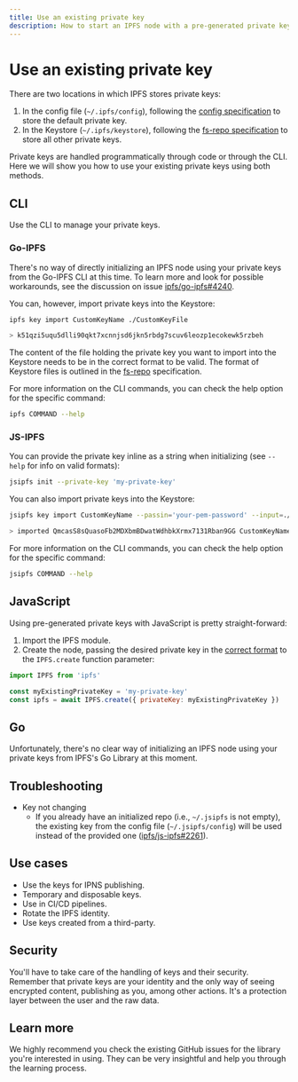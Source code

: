 ```yaml
---
title: Use an existing private key
description: How to start an IPFS node with a pre-generated private key.
---
```


# Use an existing private key

There are two locations in which IPFS stores private keys:

1. In the config file (`~/.ipfs/config`), following the [config specification](https://github.com/ipfs/go-ipfs/blob/master/docs/config.md#identityprivkey) to store the default private key.
2. In the Keystore (`~/.ipfs/keystore`), following the [fs-repo specification](https://github.com/ipfs/specs/blob/master/REPO_FS.md) to store all other private keys.

Private keys are handled programmatically through code or through the CLI. Here we will show you how to use your existing private keys using both methods.

## CLI

Use the CLI to manage your private keys.

### Go-IPFS

There's no way of directly initializing an IPFS node using your private keys from the Go-IPFS CLI at this time. To learn more and look for possible workarounds, see the discussion on issue [ipfs/go-ipfs#4240](https://github.com/ipfs/go-ipfs/issues/4240).

You can, however, import private keys into the Keystore:

```sh
ipfs key import CustomKeyName ./CustomKeyFile

> k51qzi5uqu5dlli90qkt7xcnnjsd6jkn5rbdg7scuv6leozp1ecokewk5rzbeh
```

The content of the file holding the private key you want to import into the Keystore needs to be in the correct format to be valid.
The format of Keystore files is outlined in the [fs-repo](https://github.com/ipfs/specs/blob/master/REPO_FS.md#keystore) specification.

For more information on the CLI commands, you can check the help option for the specific command:

```sh
ipfs COMMAND --help
```

### JS-IPFS

You can provide the private key inline as a string when initializing (see `--help` for info on valid formats):

```sh
jsipfs init --private-key 'my-private-key'
```

You can also import private keys into the Keystore:

```sh
jsipfs key import CustomKeyName --passin='your-pem-password' --input=./CustomKeyFile

> imported QmcasS8sQuasoFb2MDXbmBDwatWdhbkXrmx7131Rban9GG CustomKeyName
```

For more information on the CLI commands, you can check the help option for the specific command:

```sh
jsipfs COMMAND --help
```

## JavaScript

Using pre-generated private keys with JavaScript is pretty straight-forward:

1. Import the IPFS module.
2. Create the node, passing the desired private key in the [correct format](https://github.com/ipfs/js-ipfs/blob/master/docs/MODULE.md#optionsinit) to the `IPFS.create` function parameter:

```javascript
import IPFS from 'ipfs'

const myExistingPrivateKey = 'my-private-key'
const ipfs = await IPFS.create({ privateKey: myExistingPrivateKey })
```

## Go

Unfortunately, there's no clear way of initializing an IPFS node using your private keys from IPFS's Go Library at this moment.

## Troubleshooting

- Key not changing
  - If you already have an initialized repo (i.e., `~/.jsipfs` is not empty), the existing key from the config file (`~/.jsipfs/config`) will be used instead of the provided one ([ipfs/js-ipfs#2261](https://github.com/ipfs/js-ipfs/issues/2261#issuecomment-637449985)).

## Use cases

- Use the keys for IPNS publishing.
- Temporary and disposable keys.
- Use in CI/CD pipelines.
- Rotate the IPFS identity.
- Use keys created from a third-party.

## Security

You'll have to take care of the handling of keys and their security. Remember that private keys are your identity and the only way of seeing encrypted content, publishing as you, among other actions. It's a protection layer between the user and the raw data.

## Learn more

We highly recommend you check the existing GitHub issues for the library you're interested in using. They can be very insightful and help you through the learning process.
